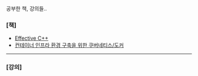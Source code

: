 공부한 책, 강의들..

### [책]
- [Effective C++](./book/effective_cpp)
- [컨테이너 인프라 환경 구축을 위한 쿠버네티스/도커](./book/k8s_1)
---
### [강의]
